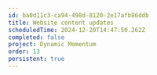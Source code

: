 ```yaml
---
id: ba0d11c3-ca94-498d-8120-2e17afb86ddb
title: Website content updates
scheduledTime: 2024-12-20T14:47:50.262Z
completed: false
project: Dynamic Momentum
order: 13
persistent: true
---
```


